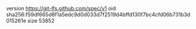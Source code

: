 version https://git-lfs.github.com/spec/v1
oid sha256:f59df665d8f1a5edc9d0d033d7f2519d4bffd130f7bc4cfd06b731b3d015261e
size 53852
